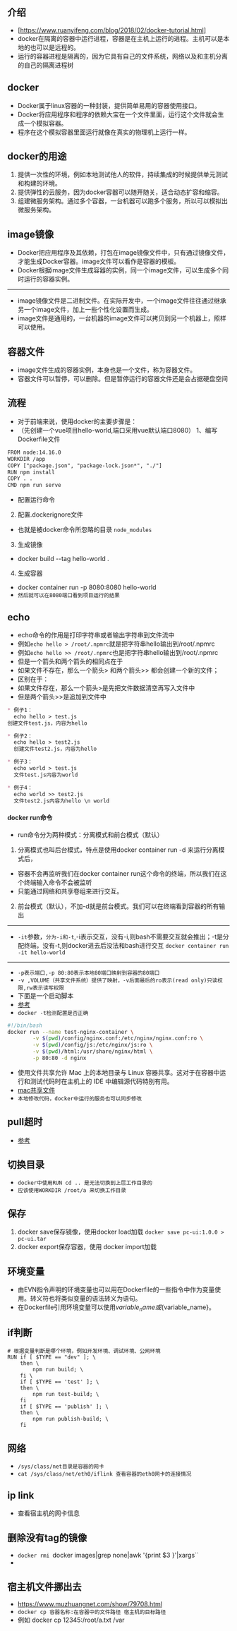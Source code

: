## 介绍
* [https://www.ruanyifeng.com/blog/2018/02/docker-tutorial.html]
* docker在隔离的容器中运行进程，容器是在主机上运行的进程。主机可以是本地的也可以是远程的。
* 运行的容器进程是隔离的，因为它具有自己的文件系统，网络以及和主机分离的自己的隔离进程树

## docker
* Docker属于linux容器的一种封装，提供简单易用的容器使用接口。
* Docker将应用程序和程序的依赖大宝在一个文件里面，运行这个文件就会生成一个模拟容器。
* 程序在这个模拟容器里面运行就像在真实的物理机上运行一样。

## docker的用途
1. 提供一次性的环境，例如本地测试他人的软件，持续集成的时候提供单元测试和构建的环境。
2. 提供弹性的云服务，因为docker容器可以随开随关，适合动态扩容和缩容。
3. 组建微服务架构。通过多个容器，一台机器可以跑多个服务，所以可以模拟出微服务架构。

## image镜像
* Docker把应用程序及其依赖，打包在image镜像文件中，只有通过镜像文件，才能生成Docker容器。image文件可以看作是容器的模板。
* Docker根据image文件生成容器的实例，同一个image文件，可以生成多个同时运行的容器实例。
---
* image镜像文件是二进制文件。在实际开发中，一个image文件往往通过继承另一个image文件，加上一些个性化设置而生成。
* image文件是通用的，一台机器的image文件可以拷贝到另一个机器上，照样可以使用。

## 容器文件
* image文件生成的容器实例，本身也是一个文件，称为容器文件。
* 容器文件可以暂停，可以删除。但是暂停运行的容器文件还是会占据硬盘空间

## 流程
* 对于前端来说，使用docker的主要步骤是：
* （先创建一个vue项目hello-world,端口采用vue默认端口8080）
1、编写Dockerfile文件
````html
FROM node:14.16.0
WORKDIR /app
COPY ["package.json", "package-lock.json*", "./"]
RUN npm install
COPY . .
CMD npm run serve
````
* 配置运行命令
2. 配置.dockerignore文件
* 也就是被docker命令所忽略的目录
`node_modules`
3. 生成镜像
* docker build --tag hello-world .
4. 生成容器
* docker container run -p 8080:8080 hello-world
* `然后就可以在8080端口看到项目运行的结果`

## echo
* echo命令的作用是打印字符串或者输出字符串到文件流中
* 例如`echo hello > /root/.npmrc`就是把字符串hello输出到/root/.npmrc
* 例如`echo hello >> /root/.npmrc`也是把字符串hello输出到/root/.npmrc
* 但是一个箭头和两个箭头的相同点在于
* 如果文件不存在，那么一个箭头> 和两个箭头>> 都会创建一个新的文件；
* 区别在于：
* 如果文件存在，那么一个箭头>是先把文件数据清空再写入文件中
* 但是两个箭头>>是追加到文件中
```markdown
* 例子1：
  echo hello > test.js
创建文件test.js，内容为hello

* 例子2：
  echo hello > test2.js
  创建文件test2.js，内容为hello

* 例子3：
  echo world > test.js
  文件test.js内容为world

* 例子4：
  echo world >> test2.js
  文件test2.js内容为hello \n world
```

#### docker run命令
* run命令分为两种模式：分离模式和前台模式（默认）
1. 分离模式也叫后台模式，特点是使用docker container run -d 来运行分离模式后，
* 容器不会再监听我们在docker container run这个命令的终端，所以我们在这个终端输入命令不会被监听
* 只能通过网络和共享卷组来进行交互。
2. 前台模式（默认），不加-d就是前台模式。我们可以在终端看到容器的所有输出
---
* `-it`参数，`分为-i和-t`,-i表示交互，没有-i,则bash不需要交互就会推出；-t是分配终端，没有-t,则docker进去后没法和bash进行交互
`docker container run -it hello-world`
---
* `-p表示端口,-p 80:80表示本地80端口映射到容器的80端口`
 * `-v ,VOLUME（共享文件系统）提供了映射，-v后面最后的ro表示(read only)只读权限,rw表示读写权限`
* 下面是一个启动脚本
* [参考]("https://docs.docker.com/engine/reference/run/")
* `docker -t检测配置是否正确`
```bash
#!/bin/bash
docker run --name test-nginx-container \
        -v $(pwd)/config/nginx.conf:/etc/nginx/nginx.conf:ro \
        -v $(pwd)/config/js:/etc/nginx/js:ro \
        -v $(pwd)/html:/usr/share/nginx/html \
        -p 80:80 -d nginx
```

* 使用文件共享允许 Mac 上的本地目录与 Linux 容器共享。这对于在容器中运行和测试代码时在主机上的 IDE 中编辑源代码特别有用。
* [mac共享文件]("https://docs.docker.com/desktop/mac/")
* `本地修改代码，docker中运行的服务也可以同步修改`

## pull超时
* [参考]("https://www.cnblogs.com/ygh1229/p/6549062.html")

## 切换目录
* `docker中使用RUN cd .. 是无法切换到上层工作目录的`
* `应该使用WORKDIR /root/a 来切换工作目录`


## 保存
1. docker save保存镜像，使用docker load加载
`docker save pc-ui:1.0.0 > pc-ui.tar`
2. docker export保存容器，使用 docker import加载


## 环境变量
* 由EVN指令声明的环境变量也可以用在Dockerfile的一些指令中作为变量使用。转义符也将类似变量的语法转义为语句。
* 在Dockerfile引用环境变量可以使用$variable_name或${variable_name}。

## if判断
```text
# 根据变量判断是哪个环境，例如开发环境、调试环境、公网环境
RUN if [ $TYPE == "dev" ]; \
    then \
        npm run build; \
    fi \
    if [ $TYPE == 'test' ]; \
    then \
        npm run test-build; \
    fi
    if [ $TYPE == 'publish' ]; \
    then \
        npm run publish-build; \
    fi
```

## 网络
* `/sys/class/net目录是容器的网卡`
* `cat /sys/class/net/eth0/iflink 查看容器的eth0网卡的连接情况`

## ip link
* 查看宿主机的网卡信息

## 删除没有tag的镜像
* `docker rmi `docker images|grep none|awk '{print $3 }'|xargs``
* 

##  宿主机文件挪出去
* https://www.muzhuangnet.com/show/79708.html
* `docker cp 容器名称:在容器中的文件路径 宿主机的目标路径`
* 例如 docker cp 12345:/root/a.txt  /var
